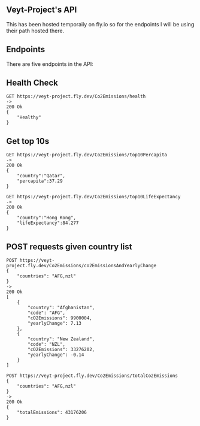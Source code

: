 ## Veyt-Project's API

This has been hosted temporaily on fly.io so for the endpoints I will be using their path hosted there.

## Endpoints

There are five endpoints in the API:

## Health Check

```
GET https://veyt-project.fly.dev/Co2Emissions/health
->
200 Ok
{
    "Healthy"
}

```

## Get top 10s

```
GET https://veyt-project.fly.dev/Co2Emissions/top10Percapita
->
200 Ok
{
    "country":"Qatar",
    "percapita":37.29
}

```

```
GET https://veyt-project.fly.dev/Co2Emissions/top10LifeExpectancy
->
200 Ok
{
    "country":"Hong Kong",
    "lifeExpectancy":84.277
}

```

## POST requests given country list

```
POST https://veyt-project.fly.dev/Co2Emissions/co2EmissionsAndYearlyChange
{
    "countries": "AFG,nzl"
}
->
200 Ok
[
    {
        "country": "Afghanistan",
        "code": "AFG",
        "cO2Emissions": 9900004,
        "yearlyChange": 7.13
    },
    {
        "country": "New Zealand",
        "code": "NZL",
        "cO2Emissions": 33276202,
        "yearlyChange": -0.14
    }
]
```

```
POST https://veyt-project.fly.dev/Co2Emissions/totalCo2Emissions
{
    "countries": "AFG,nzl"
}
->
200 Ok
{
    "totalEmissions": 43176206
}
```
